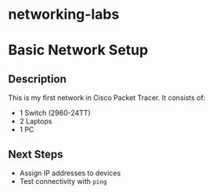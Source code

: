 # networking-labs


# Basic Network Setup
## Description
This is my first network in Cisco Packet Tracer. It consists of:
- 1 Switch (2960-24TT)
- 2 Laptops
- 1 PC

## Next Steps
- Assign IP addresses to devices  
- Test connectivity with `ping`  
